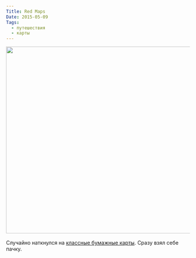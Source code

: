 ```yaml
---
Title: Red Maps
Date: 2015-05-09
Tags: 
  - путешествия
  - карты
---
```


<div class="text"><img src="https://dl.dropboxusercontent.com/u/140528/site/redmaps.jpg" width="512" /><br /><br />
Случайно наткнулся на <a href="http://redmaps.com/">классные бумажные карты</a>. Сразу взял себе пачку.</div>
